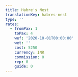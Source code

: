 ```yaml
---
title: Habre's Nest
translationKey: habres-nest
type: ''
rates:
  - fromPax: 1
    toPax: 4
    wef: '2020-10-01T00:00:00'
    wet: ''
    cost: 5250
    currency: INR
    commission: 0
    rep: 0
    guide: 0
---
```




